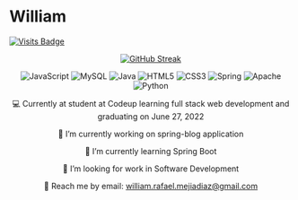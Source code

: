 # William
  
[![Visits Badge](https://badges.pufler.dev/visits/puf17640/git-badges)](https://badges.pufler.dev)
  
 <div align="center">

[![GitHub Streak](https://github-readme-streak-stats.herokuapp.com/?user=williamxmejia)](https://git.io/streak-stats)

![JavaScript](https://img.shields.io/badge/javascript-%23323330.svg?style=for-the-badge&logo=javascript&logoColor=%23F7DF1E)
![MySQL](https://img.shields.io/badge/mysql-%2300f.svg?style=for-the-badge&logo=mysql&logoColor=white)
![Java](https://img.shields.io/badge/java-%23ED8B00.svg?style=for-the-badge&logo=java&logoColor=white)
![HTML5](https://img.shields.io/badge/html5-%23E34F26.svg?style=for-the-badge&logo=html5&logoColor=white)
![CSS3](https://img.shields.io/badge/css3-%231572B6.svg?style=for-the-badge&logo=css3&logoColor=white)
![Spring](https://img.shields.io/badge/spring-%236DB33F.svg?style=for-the-badge&logo=spring&logoColor=white)
![Apache](https://img.shields.io/badge/apache-%23D42029.svg?style=for-the-badge&logo=apache&logoColor=white)
![Python](https://img.shields.io/badge/python-3670A0?style=for-the-badge&logo=python&logoColor=ffdd54)

💻 Currently at student at Codeup learning full stack web development and graduating on June 27, 2022


🔭 I’m currently working on spring-blog application

🌱 I’m currently learning Spring Boot

🤔 I’m looking for work in Software Development

📧 Reach me by email: william.rafael.mejiadiaz@gmail.com

<!--START_SECTION:waka-->
<!--END_SECTION:waka-->
